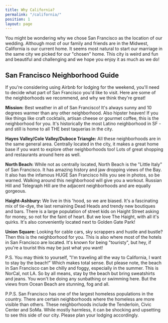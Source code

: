 ```yaml
---
title: Why California?
permalink: "/california/"
position: 1
layout: page
---
```


You might be wondering why we chose San Francisco as the location of our wedding. Although most of our family and friends are in the Midwest, California is our current home. It seems most natural to start our marriage in the same city we picked for our "chosen" home. This city is weird and fun and beautiful and challenging and we hope you enjoy it as much as we do!

## San Francisco Neighborhood Guide

If you're considering using Airbnb for lodging for the weekend, you'll need to decide what part of San Francisco you'd like to visit. Here are some of the neighborhoods we recommend, and why we think they're great!

**Mission:** Best weather in all of San Francisco! It's always sunny and 10 degrees warmer than any other neighborhood. Also hipster heaven! If you like things like craft cocktails, artisan cheese or gourmet coffee, this is the neighborhood for you. It's historically the most Latino neighborhood in SF - and still is home to all THE best taquerias in the city.

**Hayes Valley/Cole Valley/Duboce Triangle:** All these neighborhoods are in the same general area. Centrally located in the city, it makes a great home base if you want to explore other neighborhoods too! Lots of great shopping and restaurants around here as well.

**North Beach:** While not as centrally located, North Beach is the "Little Italy" of San Francisco. It has amazing history and jaw dropping views of the Bay. It also has the infamous HUGE San Francisco hills you see in photos, so be warned. Walking around this neighborhood will give you a workout. Russian Hill and Telegraph Hill are the adjacent neighborhoods and are equally gorgeous.

**Haight-Ashbury:** We live in this 'hood, so we are biased. It's a fascinating mix of tie-dye, the last remaining Dead Heads and trendy new boutiques and bars. There is a large population of street kids on Haight Street asking for money, so not for the faint of heart. But we love The Haight, with all it's quirks. It's also conveniently located next to Golden Gate Park!

**Union Square:** Looking for cable cars, sky scrappers and hustle and bustle? Then this is the neighborhood for you. This is also where most of the hotels in San Francisco are located. It's known for being "touristy", but hey, if you're a tourist this may be just what you want!

P.S.  You may think to yourself, "I'm traveling all the way to California, I want to stay by the beach!" Which makes total sense. But please note, the beach in San Francisco can be chilly and foggy, especially in the summer. This is NorCal, not LA. So by all means, stay by the beach but bring sweatshirts and jeans. You won't be doing any sunbathing or swimming here. But the views from Ocean Beach are stunning, fog and all.

P.P.S. San Francisco has one of the largest homeless populations in the country. There are certain neighborhoods where the homeless are more visible than others. These neighborhoods include the Tenderloin, Civic Center and SoMa. While mostly harmless, it can be shocking and upsetting to see this side of our city. Please plan your lodging accordingly.